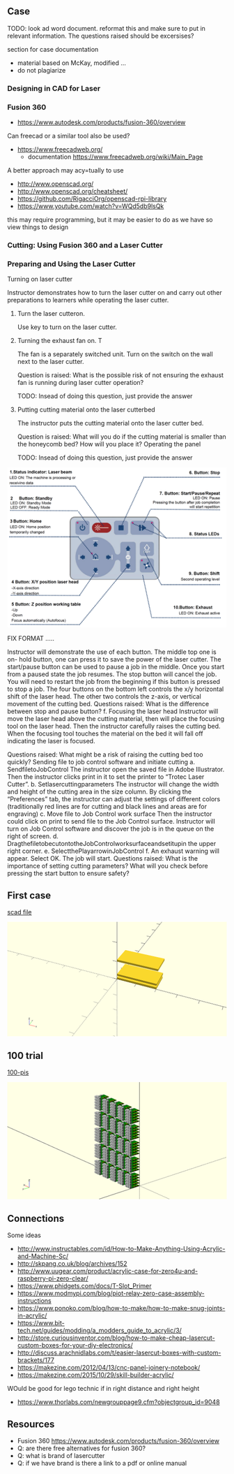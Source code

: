 ## Case

TODO: look ad word document.  reformat this and make sure to put in relevant information. The questions raised should be excersises?

section for case documentation

* material based on McKay, modified ...
* do not plagiarize

### Designing in CAD for Laser 

### Fusion 360

* <https://www.autodesk.com/products/fusion-360/overview>

Can freecad or a similar tool also be used?

* <https://www.freecadweb.org/>
  * documentation <https://www.freecadweb.org/wiki/Main_Page>

A better approach may acy=tually to use 

* <http://www.openscad.org/>
* <http://www.openscad.org/cheatsheet/>
* <https://github.com/RigacciOrg/openscad-rpi-library>
* <https://www.youtube.com/watch?v=WQd5db9lsQk>

this may require programming, but it may be easier to do as we have so view things to design

### Cutting: Using Fusion 360 and a Laser Cutter

### Preparing and Using the Laser Cutter

Turning on laser cutter

Instructor demonstrates how to turn the laser cutter on and carry out other preparations to learners while operating the laser cutter.

1. Turn the laser cutteron. 

   Use key to turn on the laser cutter.

3. Turning the exhaust fan on.  T

   The fan is a separately switched unit. Turn on the switch on the wall next to the laser cutter.

   Question is raised: What is the possible risk of not ensuring the exhaust fan is running during laser cutter operation?
   
   TODO: Insead of doing this question, just provide the answer

3. Putting cutting material onto the laser cutterbed

   The instructor puts the cutting material onto the laser cutter bed.
   
   Question is raised: What will you do if the cutting material is smaller than the honeycomb bed? How will you place it?
Operating the panel

   TODO: Insead of doing this question, just provide the answer

![Figure: Control Panel](images/control-panel-laser-cutter.png)

FIX FORMAT .....

Instructor will demonstrate the use of each button. The middle top one is on- hold button, one can press it to save the power of the laser cutter.
The start/pause button can be used to pause a job in the middle. Once you start from a paused state the job resumes.
The stop button will cancel the job. You will need to restart the job from the beginning if this button is pressed to stop a job.
The four buttons on the bottom left controls the x/y horizontal shift of the laser head. The other two controls the z-axis, or vertical movement of the cutting bed.
Questions raised: What is the difference between stop and pause button?
f. Focusing the laser head
Instructor will move the laser head above the cutting material, then will place the focusing tool on the laser head. Then the instructor carefully raises the cutting bed. When the focusing tool touches the material on the bed it will fall off indicating the laser is focused.

Questions raised: What might be a risk of raising the cutting bed too quickly?
Sending file to job control software and initiate cutting
a. SendfiletoJobControl
The instructor open the saved file in Adobe Illustrator. Then the instructor clicks print in it to set the printer to “Trotec Laser Cutter”.
b. Setlasercuttingparameters
The instructor will change the width and height of the cutting area in the size column. By clicking the “Preferences” tab, the instructor can adjust the settings of different colors (traditionally red lines are for cutting and black lines and areas are for engraving)
c. Move file to Job Control work surface
Then the instructor could click on print to send file to the Job Control surface. Instructor will turn on Job Control software and discover the job is in the queue on the right of screen.
d. DragthefiletobecutontotheJobControlworksurfaceandsetitupin the upper right corner.
e. SelectthePlayarrowinJobControl
f. An exhaust warning will appear. Select OK. The job will start.
Questions raised:
What is the importance of setting cutting parameters?
What will you check before pressing the start button to ensure safety?

## First case

[scad file](images/case-a.scad)

![](images/case-a.png)

## 100 trial

[100-pis](images/100-pis.scad)

![](images/100-pis.png)

## Connections

Some ideas

* <http://www.instructables.com/id/How-to-Make-Anything-Using-Acrylic-and-Machine-Sc/>
* <http://skpang.co.uk/blog/archives/152>
* <http://www.uugear.com/product/acrylic-case-for-zero4u-and-raspberry-pi-zero-clear/>
* <https://www.phidgets.com/docs/T-Slot_Primer>
* <https://www.modmypi.com/blog/piot-relay-zero-case-assembly-instructions>
* <https://www.ponoko.com/blog/how-to-make/how-to-make-snug-joints-in-acrylic/>
* <https://www.bit-tech.net/guides/modding/a_modders_guide_to_acrylic/3/>
* <http://store.curiousinventor.com/blog/how-to-make-cheap-lasercut-custom-boxes-for-your-diy-electronics/>
* <http://discuss.arachnidlabs.com/t/easier-lasercut-boxes-with-custom-brackets/177>
* <https://makezine.com/2012/04/13/cnc-panel-joinery-notebook/>
* <https://makezine.com/2015/10/29/skill-builder-acrylic/>

WOuld be good for lego technic if in right distance and right height

* <https://www.thorlabs.com/newgrouppage9.cfm?objectgroup_id=9048>

## Resources

* Fusion 360 <https://www.autodesk.com/products/fusion-360/overview>
* Q: are there free alternatives for fusion 360?
* Q: what is brand of lasercutter
* Q: if we have brand is there a link to a pdf or online manual 